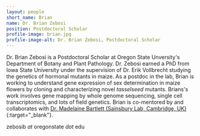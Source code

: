 ```yaml
---
layout: people
short_name: Brian
name: Dr. Brian Zebosi
position: Postdoctoral Scholar
profile-image: brian.jpg
profile-image-alt: Dr. Brian Zebosi, Postdoctoral Scholar
---
```

Dr. Brian Zebosi is a Postdoctoral Scholar at Oregon State Unversity's Department of Botany and Plant Pathology. Dr. Zebosi earned a PhD from Iowa State University under the supervision of Dr. Erik Vollbrecht studying the genetics of hormonal mutants in maize. As a postdoc in the lab, Brian is working to understand gene expression of sex determination in maize flowers by cloning and characterizing novel *tasselseed* mutants. Brians's work involves gene mapping by whole genome sequencing, single cell transcriptomics, and lots of field genetics. Brian is co-mentored by and collaborates with [Dr. Madelaine Bartlett (Sainsbury Lab, Cambridge, UK)][BartlettLab_website]{:target="_blank"}.

zebosib *at* oregonstate *dot* edu

[BartlettLab_website]: http://www.bartlettlab.org/